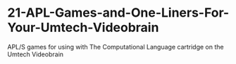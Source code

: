 # 21-APL-Games-and-One-Liners-For-Your-Umtech-Videobrain
APL/S games for using with The Computational Language cartridge on the Umtech Videobrain
